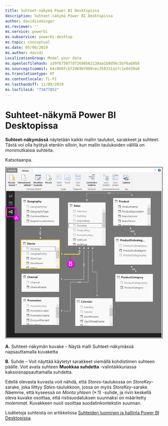 ```yaml
---
title: Suhteet-näkymä Power BI Desktopissa
description: Suhteet-näkymä Power BI Desktopissa
author: davidiseminger
ms.reviewer: ''
ms.service: powerbi
ms.subservice: powerbi-desktop
ms.topic: conceptual
ms.date: 05/08/2019
ms.author: davidi
LocalizationGroup: Model your data
ms.openlocfilehash: a39f675077d72698b62138aa1b9d56c5bf6a6958
ms.sourcegitcommit: 64c860fcbf2969bf089cec358331a1fc1e0d39a8
ms.translationtype: HT
ms.contentlocale: fi-FI
ms.lasthandoff: 11/09/2019
ms.locfileid: "73877852"
---
```

# <a name="relationship-view-in-power-bi-desktop"></a>Suhteet-näkymä Power BI Desktopissa
**Suhteet-näkymässä** näytetään kaikki mallin taulukot, sarakkeet ja suhteet. Tästä voi olla hyötyä etenkin silloin, kun mallin taulukoiden välillä on monimutkaisia suhteita.

Katsotaanpa.

![](media/desktop-relationship-view/relationshipview_fullscreen.png)

**A.**  Suhteet-näkymän kuvake – Näytä malli Suhteet-näkymässä napsauttamalla kuvaketta

**B.** Suhde – Voit näyttää käytetyt sarakkeet viemällä kohdistimen suhteen päälle. Voit avata suhteen **Muokkaa suhdetta** -valintaikkunassa kaksoisnapsauttamalla suhdetta. 

Edellä olevasta kuvasta voit nähdä, että *Stores*-taulukossa on *StoreKey*-sarake, joka liittyy *Sales*-taulukkoon, jossa on myös *StoreKey*-sarake. Näemme, että kyseessä on *Monta yhteen* (\*:1) -suhde, ja rivin keskellä oleva kuvake osoittaa, että ristisuodatuksen suunnaksi on määritetty *molemmat*. Kuvakkeen nuoli osoittaa suodatinkontekstin suunnan.

Lisätietoja suhteista on artikkelissa [Suhteiden luominen ja hallinta Power BI Desktopissa](desktop-create-and-manage-relationships.md).

